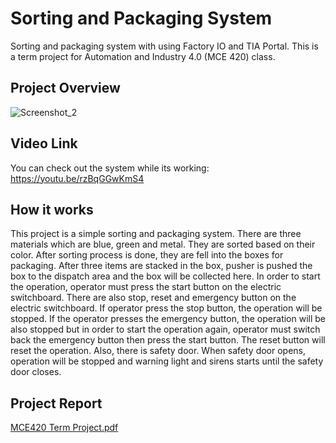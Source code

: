 # Sorting and Packaging System
Sorting and packaging system with using Factory IO and TIA Portal. This is a term project for Automation and Industry 4.0 (MCE 420) class.

## Project Overview
![Screenshot_2](https://user-images.githubusercontent.com/76843587/216172415-ab4dff97-a0d9-466c-9f61-b4d64c7641bd.png)

## Video Link
You can check out the system while its working: https://youtu.be/rzBqGGwKmS4

## How it works
This project is a simple sorting and packaging system. There are three materials which are 
blue, green and metal. They are sorted based on their color. After sorting process is done, they 
are fell into the boxes for packaging. After three items are stacked in the box, pusher is 
pushed the box to the dispatch area and the box will be collected here. In order to start the 
operation, operator must press the start button on the electric switchboard. There are also stop, 
reset and emergency button on the electric switchboard. If operator press the stop button, the 
operation will be stopped. If the operator presses the emergency button, the operation will be 
also stopped but in order to start the operation again, operator must switch back the 
emergency button then press the start button. The reset button will reset the operation. Also, 
there is safety door. When safety door opens, operation will be stopped and warning light and 
sirens starts until the safety door closes. 

## Project Report
[MCE420 Term Project.pdf](https://github.com/BerkayGulen/CvDatabaseFinal/files/10561966/MCE420.Term.Project.pdf)




